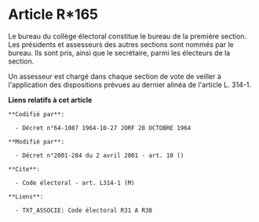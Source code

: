 # Article R*165

Le bureau du collège électoral constitue le bureau de la première section. Les présidents et assesseurs des autres sections
sont nommés par le bureau. Ils sont pris, ainsi que le secrétaire, parmi les électeurs de la section.

Un assesseur est chargé dans chaque section de vote de veiller à l'application des dispositions prévues au dernier alinéa de
l'article L. 314-1.

**Liens relatifs à cet article**

	**Codifié par**:

	  - Décret n°64-1087 1964-10-27 JORF 28 OCTOBRE 1964

	**Modifié par**:

	  - Décret n°2001-284 du 2 avril 2001 - art. 10 ()

	**Cite**:

	  - Code électoral - art. L314-1 (M)

	**Liens**:

	  - TXT_ASSOCIE: Code électoral R31 A R38
